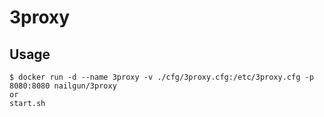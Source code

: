 # 3proxy

## Usage

```
$ docker run -d --name 3proxy -v ./cfg/3proxy.cfg:/etc/3proxy.cfg -p 8080:8080 nailgun/3proxy
or
start.sh
```
